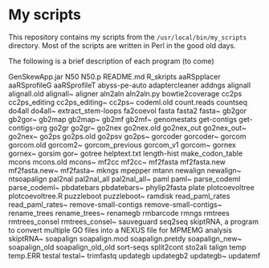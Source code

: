 # My scripts

This repository contains my scripts from the `/usr/local/bin/my_scripts` directory.
Most of the scripts are written in Perl in the good old days.

The following is a brief description of each program (to come)

GenSkewApp.jar
N50
N50.p
README.md
R_skripts
aaRSpplacer
aaRSprofileG
aaRSprofileT
abyss-pe-auto
adaptercleaner
addngs
alignall
alignall.old
alignall~
aligner
aln2aln
aln2aln.py
bowtie2coverage
cc2ps
cc2ps_editing
cc2ps_editing~
cc2ps~
codeml.old
count.reads
countseq
do4all
do4all~
extract_stem-loops
fa2coevol
fasta
fasta2
fasta~
gb2gor
gb2gor~
gb2map
gb2map~
gb2mf
gb2mf~
genomestats
get-contigs
get-contigs-org
go2gr
go2gr~
go2nex
go2nex.old
go2nex_out
go2nex_out~
go2nex~
go2ps
go2ps.old
go2psv
go2ps~
gorcoder
gorcoder~
gorcom
gorcom.old
gorcom2~
gorcom_previous
gorcom_v1
gorcom~
gornex
gornex~
gorsim
gor~
gotree
helptext.txt
length-hist
make_codon_table
mcons
mcons.old
mcons~
mf2cc
mf2cc~
mf2fasta
mf2fasta.new
mf2fasta.new~
mf2fasta~
mkngs
mpepper
mtann
newalign
newalign~
ntsoapalign
pal2nal
pal2nal_all
pal2nal_all~
paml
paml~
parse_codeml
parse_codeml~
pbdatebars
pbdatebars~
phylip2fasta
plate
plotcoevoltree
plotcoevoltree.R
puzzleboot
puzzleboot~
ramdisk
read_paml_rates
read_paml_rates~
remove-small-contigs
remove-small-contigs~
rename_trees
rename_trees~
renamegb
rmbarcode
rmngs
rmtrees
rmtrees_consel
rmtrees_consel~
sauveguard
seq2seq
skiptRNA, a program to convert multiple GO files into a NEXUS file for MPMEMG analysis
skiptRNA~
soapalign
soapalign.mod
soapalign.pretdy
soapalign_new~
soapalign_old
soapalign_old_old
sort-seqs
split2cont
sto2ali
talign
temp
temp.ERR
testal
testal~
trimfastq
updategb
updategb2
updategb~
updatemf
